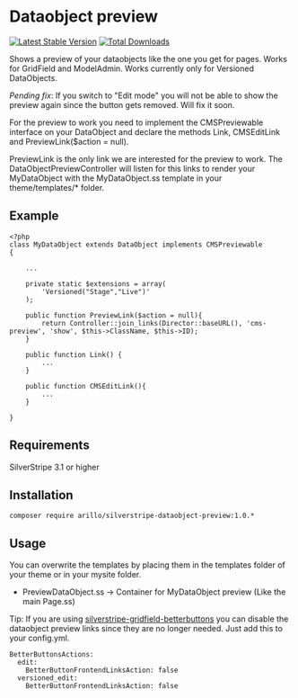 # Dataobject preview

[![Latest Stable Version](https://poser.pugx.org/arillo/silverstripe-dataobject-preview/v/stable?format=flat)](https://packagist.org/packages/arillo/silverstripe-dataobject-preview)
[![Total Downloads](https://poser.pugx.org/arillo/silverstripe-dataobject-preview/downloads?format=flat)](https://packagist.org/packages/arillo/silverstripe-dataobject-preview)

Shows a preview of your dataobjects like the one you get for pages. Works for GridField and ModelAdmin. Works currently only for Versioned DataObjects.

_Pending fix_: If you switch to "Edit mode" you will not be able to show the preview again since the button gets removed. Will fix it soon.

For the preview to work you need to implement the CMSPreviewable interface on your DataObject and declare the methods Link, CMSEditLink and PreviewLink($action = null).

PreviewLink is the only link we are interested for the preview to work. The DataObjectPreviewController will listen for this links to render your MyDataObject with the MyDataObject.ss template in your theme/templates/* folder.

## Example
```
<?php
class MyDataObject extends DataObject implements CMSPreviewable
{

	...

    private static $extensions = array(
        'Versioned("Stage","Live")'
    );

	public function PreviewLink($action = null){
		return Controller::join_links(Director::baseURL(), 'cms-preview', 'show', $this->ClassName, $this->ID);
	}

    public function Link() {
        ...
    }

	public function CMSEditLink(){
		...
	}

}
```

## Requirements

SilverStripe 3.1 or higher

## Installation

    composer require arillo/silverstripe-dataobject-preview:1.0.*


## Usage

You can overwrite the templates by placing them in the templates folder of your theme or in your mysite folder.

- PreviewDataObject.ss -> Container for MyDataObject preview (Like the main Page.ss)

Tip: If you are using [silverstripe-gridfield-betterbuttons](https://github.com/unclecheese/silverstripe-gridfield-betterbuttons) you can disable the dataobject preview links since they are no longer needed. Just add this to your config.yml.

```
BetterButtonsActions:
  edit:
    BetterButtonFrontendLinksAction: false
  versioned_edit:
    BetterButtonFrontendLinksAction: false
```
